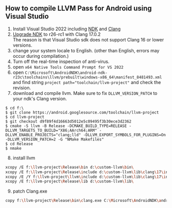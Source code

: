 ## How to compile LLVM Pass for Android using Visual Studio

1. Install Visual Studio 2022 including [NDK](https://learn.microsoft.com/en-us/cpp/cross-platform/install-visual-cpp-for-cross-platform-mobile-development?view=msvc-170) and [Clang](https://learn.microsoft.com/en-us/cpp/build/clang-support-msbuild?view=msvc-170)
2. [Upgrade NDK](https://github.com/codetronik/CodetronikPass/blob/main/doc/UpgradeVisualStudioNDK.md) to r26-rc1 with Clang 17.0.2<br>
The reason is that Visual Studio sdk does not support Clang 16 or lower versions.
3. change your system locale to English. (other than English, errors may occur during compilation.)
4. Turn off the real-time inspection of anti-virus.
5. open ```x64 Native Tools Command Prompt for VS 2022```
6. open ```C:\Microsoft\AndroidNDK\android-ndk-r23c\toolchains\llvm/prebuilt\windows-x86_64\manifest_8481493.xml``` and find string ```project path="toolchain/llvm-project"``` and check the revision.
7. download and compile llvm. Make sure to fix ```DLLVM_VERSION_PATCH``` to your ndk's Clang version.
```
$ cd f:\
$ git clone https://android.googlesource.com/toolchain/llvm-project
$ cd llvm-project
$ git checkout d9f89f4d16663d5012e5c09495f3b30ece3d2362
$ cmake -S llvm -B Release -DCMAKE_BUILD_TYPE=RELEASE -DLLVM_TARGETS_TO_BUILD="X86;AArch64;ARM" -DLLVM_ENABLE_PROJECTS="clang;lld" -DLLVM_EXPORT_SYMBOLS_FOR_PLUGINS=On -DLLVM_VERSION_PATCH=2 -G "NMake Makefiles"
$ cd Release
$ nmake
```
8. install llvm
```sh
xcopy /E f:\llvm-project\Release\bin d:\custom-llvm\bin\
xcopy /E f:\llvm-project\Release\include d:\custom-llvm\lib\clang\17\include\
xcopy /E /Y f:\llvm-project\llvm\include d:\custom-llvm\lib\clang\17\include\
xcopy /E f:\llvm-project\Release\lib d:\custom-llvm\lib\
```
9. patch Clang.exe
```sh
copy f:\llvm-project\Release\bin\clang.exe C:\Microsoft\AndroidNDK\android-ndk-r23c\toolchains\llvm\prebuilt\windows-x86_64\bin
```
